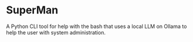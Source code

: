 # SuperMan
A Python CLI tool for help with the bash that uses a local LLM on Ollama to help the user with system administration.
